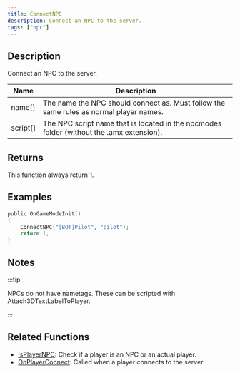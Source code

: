 ```yaml
---
title: ConnectNPC
description: Connect an NPC to the server.
tags: ["npc"]
---
```


<VersionWarn version='SA-MP 0.3a' />

## Description

Connect an NPC to the server.

| Name     | Description                                                                              |
| -------- | ---------------------------------------------------------------------------------------- |
| name[]   | The name the NPC should connect as. Must follow the same rules as normal player names.   |
| script[] | The NPC script name that is located in the npcmodes folder (without the .amx extension). |

## Returns

This function always return 1.

## Examples

```c
public OnGameModeInit()
{
    ConnectNPC("[BOT]Pilot", "pilot");
    return 1;
}
```

## Notes

:::tip

NPCs do not have nametags. These can be scripted with Attach3DTextLabelToPlayer.

:::

## Related Functions

- [IsPlayerNPC](IsPlayerNPC.md): Check if a player is an NPC or an actual player.
- [OnPlayerConnect](../callbacks/OnPlayerConnect.md): Called when a player connects to the server.
